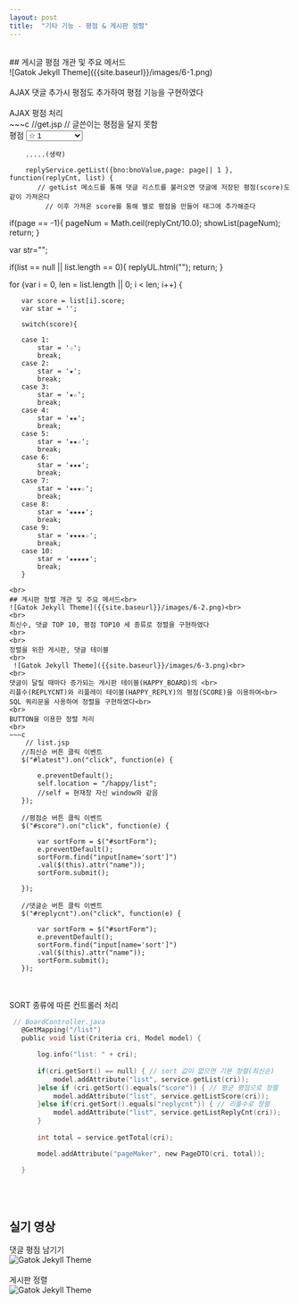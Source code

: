 ```yaml
---
layout: post
title:  "기타 기능 - 평점 & 게시판 정렬"
---
```

<br>
## 게시글 평점 개관 및 주요 메서드<br>
 ![Gatok Jekyll Theme]({{site.baseurl}}/images/6-1.png)<br>
<br>
 AJAX 댓글 추가시 평점도 추가하여 평점 기능을 구현하였다
<br>
 <br>
 AJAX 평점 처리<br>
 ~~~c
 //get.jsp
 				<c:if test="${pinfo.username != board.writer}"> // 글쓴이는 평점을 달지 못함
					<div class="form-group">
						<label>평점</label> 
            <select class="form-control" id='score'> // select 태그로 사용자가 택한 점수(1~10)을 저장
							<option value="1">☆ 1</option>
							<option value="2">★ 2</option>
							<option value="3">★☆ 3</option>
							<option value="4">★★ 4</option>
							<option value="5">★★☆ 5</option>
							<option value="6">★★★ 6</option>
							<option value="7">★★★☆ 7</option>
							<option value="8">★★★★ 8</option>
							<option value="9">★★★★☆ 9</option>
							<option value="10">★★★★★ 10</option>
						</select>
					</div>
				</c:if>
        
        .....(생략)
        
        replyService.getList({bno:bnoValue,page: page|| 1 }, function(replyCnt, list) {
           // getList 메소드를 통해 댓글 리스트를 불러오면 댓글에 저장된 평점(score)도 같이 가져온다
	         // 이후 가져온 score를 통해 별로 평점을 만들어 태그에 추가해준다
  if(page == -1){
    pageNum = Math.ceil(replyCnt/10.0);
    showList(pageNum);
    return;
  } 
    
   var str="";
   
   if(list == null || list.length == 0){
	   replyUL.html("");
	   return;
   }
   
   
   for (var i = 0, len = list.length || 0; i < len; i++) {
	   
	   var score = list[i].score;
	   var star = '';
	   
	   switch(score){
	   
	   case 1: 
		   star = '☆';
		   break;
	   case 2: 
		   star = '★';
		   break;
	   case 3: 
		   star = '★☆';
		   break;
	   case 4: 
		   star = '★★';
		   break;		   
	   case 5: 
		   star = '★★☆';
		   break;
	   case 6: 
		   star = '★★★';
		   break;
	   case 7: 
		   star = '★★★☆';
		   break;
	   case 8: 
		   star = '★★★★';
		   break;
	   case 9: 
		   star = '★★★★☆';
		   break;
	   case 10: 
		   star = '★★★★★';
		   break;		   
	   }
        
 ~~~
<br>
## 게시판 정렬 개관 및 주요 메서드<br>
 ![Gatok Jekyll Theme]({{site.baseurl}}/images/6-2.png)<br>
<br>
 최신수, 댓글 TOP 10, 평점 TOP10 세 종류로 정렬을 구현하였다
<br>
 <br>
 정렬을 위한 게시판, 댓글 테이블
 <br>
  ![Gatok Jekyll Theme]({{site.baseurl}}/images/6-3.png)<br>
<br>
 댓글이 달릴 때마다 증가되는 게시판 테이블(HAPPY_BOARD)의 <br>
 리플수(REPLYCNT)와 리플레이 테이블(HAPPY_REPLY)의 평점(SCORE)을 이용하여<br>
 SQL 쿼리문을 사용하여 정렬을 구현하였다<br>
 <br>
 BUTTON을 이용한 정렬 처리
 <br>
 ~~~c
     // list.jsp
 	//최신순 버튼 클릭 이벤트
	$("#latest").on("click", function(e) {

		e.preventDefault();
		self.location = "/happy/list";
		//self = 현재창 자신 window와 같음
	});
						
	//평점순 버튼 클릭 이벤트
	$("#score").on("click", function(e) {

		var sortForm = $("#sortForm");
		e.preventDefault();
		sortForm.find("input[name='sort']")
		.val($(this).attr("name"));
		sortForm.submit();
							
	});
						
	//댓글순 버튼 클릭 이벤트
	$("#replycnt").on("click", function(e) {

		var sortForm = $("#sortForm");
		e.preventDefault();
		sortForm.find("input[name='sort']")
		.val($(this).attr("name"));
		sortForm.submit();
	});
 ~~~
  <br><br>
 SORT 종류에 따른 컨트롤러 처리
 <br>
 ~~~c
  // BoardController.java
 	@GetMapping("/list")
	public void list(Criteria cri, Model model) {

		log.info("list: " + cri);
		
		if(cri.getSort() == null) { // sort 값이 없으면 기본 정렬(최신순)
			model.addAttribute("list", service.getList(cri));
		}else if (cri.getSort().equals("score")) { // 평균 평점으로 정렬
			model.addAttribute("list", service.getListScore(cri));
		}else if(cri.getSort().equals("replycnt")) { // 리플수로 정렬
			model.addAttribute("list", service.getListReplyCnt(cri));
		}
		
		int total = service.getTotal(cri);

		model.addAttribute("pageMaker", new PageDTO(cri, total));

	}
 ~~~
   <br>
 <br>
  
## 실기 영상<br>
 댓글 평점 남기기<br>
  ![Gatok Jekyll Theme]({{site.baseurl}}/images/6-1.gif)
 <br><br>
 게시판 정렬<br>
  ![Gatok Jekyll Theme]({{site.baseurl}}/images/6-2.gif)
